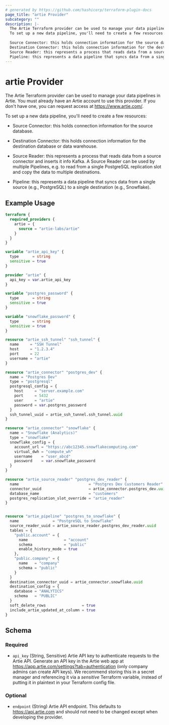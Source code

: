 ```yaml
---
# generated by https://github.com/hashicorp/terraform-plugin-docs
page_title: "artie Provider"
subcategory: ""
description: |-
  The Artie Terraform provider can be used to manage your data pipelines in Artie. You must already have an Artie account to use this provider. If you don't have one, you can request access at https://www.artie.com/.
  To set up a new data pipeline, you'll need to create a few resources:
  
  Source Connector: this holds connection information for the source database.
  Destination Connector: this holds connection information for the destination database or data warehouse.
  Source Reader: this represents a process that reads data from a source connector and inserts it info Kafka. A Source Reader can be used by multiple Pipelines, e.g. to read from a single PostgreSQL replication slot and copy the data to multiple destinations.
  Pipeline: this represents a data pipeline that syncs data from a single source (e.g., PostgreSQL) to a single destination (e.g., Snowflake).
---
```


# artie Provider

The Artie Terraform provider can be used to manage your data pipelines in Artie. You must already have an Artie account to use this provider. If you don't have one, you can request access at https://www.artie.com/.

To set up a new data pipeline, you'll need to create a few resources:

- Source Connector: this holds connection information for the source database.

- Destination Connector: this holds connection information for the destination database or data warehouse.

- Source Reader: this represents a process that reads data from a source connector and inserts it info Kafka. A Source Reader can be used by multiple Pipelines, e.g. to read from a single PostgreSQL replication slot and copy the data to multiple destinations.

- Pipeline: this represents a data pipeline that syncs data from a single source (e.g., PostgreSQL) to a single destination (e.g., Snowflake).

## Example Usage

```terraform
terraform {
  required_providers {
    artie = {
      source = "artie-labs/artie"
    }
  }
}

variable "artie_api_key" {
  type      = string
  sensitive = true
}

provider "artie" {
  api_key = var.artie_api_key
}

variable "postgres_password" {
  type      = string
  sensitive = true
}

variable "snowflake_password" {
  type      = string
  sensitive = true
}

resource "artie_ssh_tunnel" "ssh_tunnel" {
  name     = "SSH Tunnel"
  host     = "1.2.3.4"
  port     = 22
  username = "artie"
}

resource "artie_connector" "postgres_dev" {
  name = "Postgres Dev"
  type = "postgresql"
  postgresql_config = {
    host     = "server.example.com"
    port     = 5432
    user     = "artie"
    password = var.postgres_password
  }
  ssh_tunnel_uuid = artie_ssh_tunnel.ssh_tunnel.uuid
}

resource "artie_connector" "snowflake" {
  name = "Snowflake (Analytics)"
  type = "snowflake"
  snowflake_config = {
    account_url = "https://abc12345.snowflakecomputing.com"
    virtual_dwh = "compute_wh"
    username    = "user_abcd"
    password    = var.snowflake_password
  }
}

resource "artie_source_reader" "postgres_dev_reader" {
  name                               = "Postgres Dev Customers Reader"
  connector_uuid                     = artie_connector.postgres_dev.uuid
  database_name                      = "customers"
  postgres_replication_slot_override = "artie_reader"
}


resource "artie_pipeline" "postgres_to_snowflake" {
  name               = "PostgreSQL to Snowflake"
  source_reader_uuid = artie_source_reader.postgres_dev_reader.uuid
  tables = {
    "public.account" = {
      name                = "account"
      schema              = "public"
      enable_history_mode = true
    },
    "public.company" = {
      name   = "company"
      schema = "public"
    }
  }
  destination_connector_uuid = artie_connector.snowflake.uuid
  destination_config = {
    database = "ANALYTICS"
    schema   = "PUBLIC"
  }
  soft_delete_rows                = true
  include_artie_updated_at_column = true
}
```

<!-- schema generated by tfplugindocs -->
## Schema

### Required

- `api_key` (String, Sensitive) Artie API key to authenticate requests to the Artie API. Generate an API key in the Artie web app at https://app.artie.com/settings?tab=authentication (only company admins can create API keys). We recommend storing this in a secret manager and referencing it via a *sensitive* Terraform variable, instead of putting it in plaintext in your Terraform config file.

### Optional

- `endpoint` (String) Artie API endpoint. This defaults to https://api.artie.com and should not need to be changed except when developing the provider.
